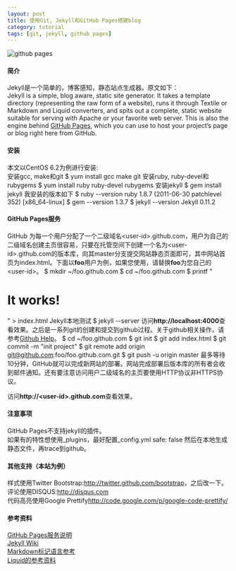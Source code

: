 ```yaml
---
layout: post
title: 使用Git, Jekyll和GitHub Pages搭建blog
category: tutorial
tags: [git, jekyll, github pages]
---
```


![github pages][0]

#### 简介
Jekyll是一个简单的，博客感知，静态站点生成器。原文如下：  
Jekyll is a simple, blog aware, static site generator. It takes a template directory (representing the raw form of a website), runs it through Textile or Markdown and Liquid converters, and spits out a complete, static website suitable for serving with Apache or your favorite web server. This is also the engine behind [GitHub Pages][2], which you can use to host your project’s page or blog right here from GitHub.  

#### 安装
本文以CentOS 6.2为例进行安装:  
安装gcc, make和git
    $ yum install gcc make git
安装ruby, ruby-devel和rubygems
    $ yum install ruby ruby-devel rubygems
安装jekyll
    $ gem install jekyll
我安装的版本如下
    $ ruby --version
    ruby 1.8.7 (2011-06-30 patchlevel 352) [x86_64-linux]
    $ gem --version
    1.3.7
    $ jekyll --version
    Jekyll 0.11.2

#### GitHub Pages服务
GitHub 为每一个用户分配了一个二级域名&lt;user-id&gt;.github.com，用户为自己的二级域名创建主页很容易，只要在托管空间下创建一个名为&lt;user-id&gt;.github.com的版本库，向其master分支提交网站静态页面即可，其中网站首页为index.html。下面以**foo**用户为例，如果您使用，请替换**foo**为您自己的&lt;user-id&gt;。 
    $ mkdir ~/foo.github.com
    $ cd ~/foo.github.com
    $ printf "<h1>It works!</h1>" > index.html
Jekyll本地测试
    $ jekyll --server
访问**http://localhost:4000**查看效果。之后是一系列git的创建和提交到github过程。关于github相关操作，请参考[Github Help][8]。
    $ cd ~/foo.github.com
    $ git init
    $ git add index.html
    $ git commit -m "init project"
    $ git remote add origin git@github.com:foo/foo.github.com.git
    $ git push -u origin master
最多等待10分钟，GitHub就可以完成新网站的部署。网站完成部署后版本库的所有者会收到邮件通知。还有要注意访问用户二级域名的主页要使用HTTP协议非HTTPS协议。  

访问**http://&lt;user-id&gt;.github.com**查看效果。

#### 注意事项
GitHub Pages不支持jekyll的插件。  
如果有的特性想使用\_plugins，最好配置\_config.yml
    safe: false
然后在本地生成静态文件，再trace到github。

#### 其他支持（本站为例）
样式使用Twitter Bootstrap:<http://twitter.github.com/bootstrap>，之后改一下。  
评论使用DISQUS:<http://disqus.com>  
代码高亮使用Google Prettify<http://code.google.com/p/google-code-prettify/>  

#### 参考资料
[GitHub Pages服务说明][2]  
[Jekyll Wiki][3]  
[Markdown标记语言参考][4]  
[Liquid的参考资料][7]


[0]: http://pages.github.com/logo_pages.png "github pages"
[1]: http://git-scm.com
[2]: https://pages.github.com
[3]: https://github.com/mojombo/jekyll
[4]: http://daringfireball.net/projects/markdown/
[5]: http://disqus.com
[6]: https://github.com/plusjade/jekyll-bootstrap
[7]: https://github.com/Shopify/liquid/wiki/Liquid-for-Designers
[8]: http://help.github.com
